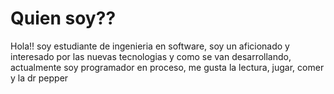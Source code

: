 # Quien soy??
Hola!! soy estudiante de ingenieria en software, soy un aficionado y interesado por las nuevas tecnologias y como se van desarrollando, actualmente soy programador en proceso, me gusta la lectura, jugar, comer y la dr pepper
